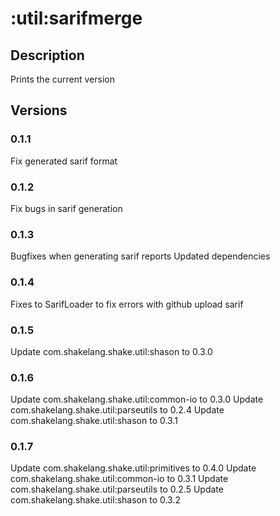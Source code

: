 # :util:sarifmerge
## Description
Prints the current version
## Versions
### 0.1.1
Fix generated sarif format
### 0.1.2
Fix bugs in sarif generation
### 0.1.3
Bugfixes when generating sarif reports
Updated dependencies
### 0.1.4
Fixes to SarifLoader to fix errors with github upload sarif
### 0.1.5
Update com.shakelang.shake.util:shason to 0.3.0
### 0.1.6
Update com.shakelang.shake.util:common-io to 0.3.0
Update com.shakelang.shake.util:parseutils to 0.2.4
Update com.shakelang.shake.util:shason to 0.3.1
### 0.1.7
Update com.shakelang.shake.util:primitives to 0.4.0
Update com.shakelang.shake.util:common-io to 0.3.1
Update com.shakelang.shake.util:parseutils to 0.2.5
Update com.shakelang.shake.util:shason to 0.3.2